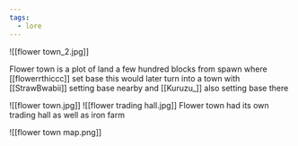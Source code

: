 ```yaml
---
tags:
  - lore
---
```


![[flower town_2.jpg]]

Flower town is a plot of land a few hundred blocks from spawn where [[flowerrthiccc]] set base this would later turn into a town with [[StrawBwabii]] setting base nearby and [[Kuruzu_]] also setting base there


![[flower town.jpg]]
![[flower trading hall.jpg]]
Flower town had its own trading hall as well as iron farm 


![[flower town map.png]]